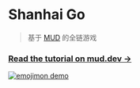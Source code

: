 # Shanhai Go

> 基于 [MUD](https://mud.dev/) 的全链游戏


### [Read the tutorial on mud.dev &rarr;](https://mud.dev/tutorials/emojimon/)

[![emojimon demo](https://github.com/latticexyz/mud/blob/3fdaa9880639a9546f80fbffdcc4a713178328c1/tutorials/emojimon/images/emojimon-intro.gif?raw=true)](https://mud.dev/tutorials/emojimon/)
